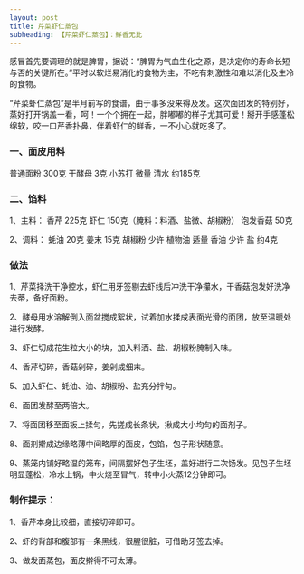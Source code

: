 ```yaml
---
layout: post
title: 芹菜虾仁蒸包
subheading: 【芹菜虾仁蒸包】：鲜香无比 
---
```


感冒首先要调理的就是脾胃，据说：“脾胃为气血生化之源，是决定你的寿命长短与否的关键所在。”平时以软烂易消化的食物为主，不吃有刺激性和难以消化及生冷的食物。

“芹菜虾仁蒸包”是半月前写的食谱，由于事多没来得及发。这次面团发的特别好，蒸好打开锅盖一看，呵！一个个拥在一起，胖嘟嘟的样子尤其可爱！掰开手感蓬松绵软，咬一口芹香扑鼻，伴着虾仁的鲜香，一不小心就吃多了。

### 一、面皮用料

普通面粉 300克
干酵母 3克
小苏打 微量
清水 约185克

 
### 二、馅料

1、主料：
香芹 225克
虾仁 150克（腌料：料酒、盐微、胡椒粉）
泡发香菇 50克

2、调料：
蚝油 20克
姜末 15克
胡椒粉 少许
植物油 适量
香油 少许
盐  约4克

### 做法

1、芹菜择洗干净控水，虾仁用牙签剔去虾线后冲洗干净攥水，干香菇泡发好洗净去蒂，备好面粉。

2、酵母用水溶解倒入面盆搅成絮状，试着加水揉成表面光滑的面团，放至温暖处进行发酵。

3、虾仁切成花生粒大小的块，加入料酒、盐、胡椒粉腌制入味。

4、香芹切碎，香菇剁碎，姜剁成细末。

5、加入虾仁、蚝油、油、胡椒粉、盐充分拌匀。

6、面团发酵至两倍大。

7、将面团移至面板上揉匀，先搓成长条状，揪成大小均匀的面剂子。

8、面剂擀成边缘略薄中间略厚的面皮，包馅，包子形状随意。

9、蒸笼内铺好略湿的笼布，间隔摆好包子生坯，盖好进行二次饧发。见包子生坯明显蓬松，冷水上锅，中火烧至冒气，转中小火蒸12分钟即可。

### 制作提示：

1、香芹本身比较细，直接切碎即可。

2、虾的背部和腹部有一条黑线，很腥很脏，可借助牙签去掉。

3、做发面蒸包，面皮擀得不可太薄。


            